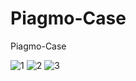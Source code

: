 # Piagmo-Case
Piagmo-Case 

![1](https://github.com/godzago/Piagmo-Case-/assets/48593494/8bf3e5a1-62c5-4ca8-98a2-1dfe4122efdc)
![2](https://github.com/godzago/Piagmo-Case-/assets/48593494/53843327-ac93-4d1c-83c7-14a1ddae3d5b)
![3](https://github.com/godzago/Piagmo-Case-/assets/48593494/2c47e075-edab-40d7-b9e7-03c5699d9214)


